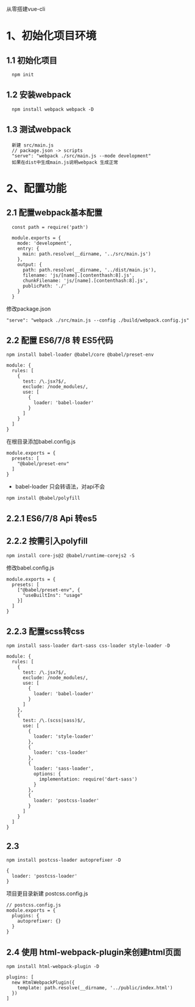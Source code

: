 从零搭建vue-cli
# 1、初始化项目环境

## 1.1 初始化项目

```
  npm init
```

## 1.2 安装webpack

```
  npm install webpack webpack -D
```

## 1.3 测试webpack

```
  新建 src/main.js
  // package.json -> scripts
  "serve": "webpack ./src/main.js --mode development"
  如果在dist中生成main.js说明webpack 生成正常
```

# 2、配置功能

## 2.1 配置webpack基本配置

```
  const path = require('path')

  module.exports = {
    mode: 'development',
    entry: {
      main: path.resolve(__dirname, '../src/main.js')
    },
    output: {
      path: path.resolve(__dirname, '../dist/main.js'),
      filename: 'js/[name].[contenthash:8].js',
      chunkFilename: 'js/[name].[contenthash:8].js',
      publicPath: './'
    }
  }
```
修改package.json
```
"serve": "webpack ./src/main.js --config ./build/webpack.config.js"
```
## 2.2 配置 ES6/7/8 转 ES5代码

```
npm install babel-loader @babel/core @babel/preset-env
```

```
module: {
  rules: [
    {
      test: /\.jsx?$/,
      exclude: /node_modules/,
      use: [
        {
          loader: 'babel-loader'
        }
      ]
    }
  ]
}
```
在根目录添加babel.config.js
```
module.exports = {
  presets: [
    "@babel/preset-env"
  ]
}
```
- babel-loader 只会转语法，对api不会

```
npm install @babel/polyfill
```

## 2.2.1 ES6/7/8 Api 转es5

## 2.2.2 按需引入polyfill

```
npm install core-js@2 @babel/runtime-corejs2 -S
```

修改babel.config.js

```
module.exports = {
  presets: [
    ["@babel/preset-env", {
      "useBuiltIns": "usage"
    }]
  ]
}
```

## 2.2.3 配置scss转css

```
npm install sass-loader dart-sass css-loader style-loader -D
```
```
module: {
  rules: [
    {
      test: /\.jsx?$/,
      exclude: /node_modules/,
      use: [
        {
          loader: 'babel-loader'
        }
      ]
    },
    {
      test: /\.(scss|sass)$/,
      use: [
        {
          loader: 'style-loader'
        },
        {
          loader: 'css-loader'
        },
        {
          loader: 'sass-loader',
          options: {
            implementation: require('dart-sass')
          }
        },
        {
          loader: 'postcss-loader'
        }
      ]
    }
  ]
}
```

## 2.3

```
npm install postcss-loader autoprefixer -D
```
```
{
  loader: 'postcss-loader'
}
```
项目更目录新建 postcss.config.js
```
// postcss.config.js
module.exports = {
  plugins: {
    autoprefixer: {}
  }
}
```

## 2.4 使用 html-webpack-plugin来创建html页面

```
npm install html-webpack-plugin -D
```
```
plugins: [
  new HtmlWebpackPlugin({
    template: path.resolve(__dirname, '../public/index.html')
  })
]
```
